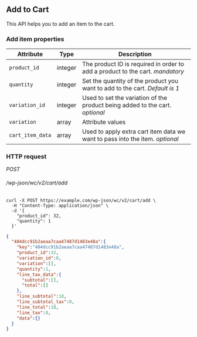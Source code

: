 ## Add to Cart ##

This API helps you to add an item to the cart.

### Add item properties ###

| Attribute        | Type      | Description                                                                                                 |
| ---------------- | --------- | ----------------------------------------------------------------------------------------------------------- |
| `product_id`     | integer   | The product ID is required in order to add a product to the cart. <i class="label label-info">mandatory</i> |
| `quantity`       | integer   | Set the quantity of the product you want to add to the cart. <i class="label label-info">Default is 1</i>   |
| `variation_id`   | integer   | Used to set the variation of the product being added to the cart. <i class="label label-info">optional</i>  |
| `variation`      | array     | Attribute values                                                                                            |
| `cart_item_data` | array     | Used to apply extra cart item data we want to pass into the item. <i class="label label-info">optional</i>  |

### HTTP request ###

<div class="api-endpoint">
	<div class="endpoint-data">
		<i class="label label-post">POST</i>
		<h6>/wp-json/wc/v2/cart/add</h6>
	</div>
</div>

```shell
curl -X POST https://example.com/wp-json/wc/v2/cart/add \
  -H "Content-Type: application/json" \
  -d '{
    "product_id": 32,
    "quantity": 1
  }'
```

```json
{
  "404dcc91b2aeaa7caa47487d1483e48a":{
    "key":"404dcc91b2aeaa7caa47487d1483e48a",
    "product_id":32,
    "variation_id":0,
    "variation":[],
    "quantity":1,
    "line_tax_data":{
      "subtotal":[],
      "total":[]
    },
    "line_subtotal":18,
    "line_subtotal_tax":0,
    "line_total":18,
    "line_tax":0,
    "data":{}
  }
}
```

